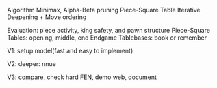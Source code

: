 Algorithm
Minimax,
Alpha-Beta pruning
Piece-Square Table
Iterative Deepening + Move ordering

Evaluation: piece activity, king safety, and pawn structure
Piece-Square Tables: opening, middle, end
Endgame Tablebases: book or remember

V1:
setup model(fast and easy to implement)

V2:
deeper: nnue

V3: compare, check hard FEN, demo web, document